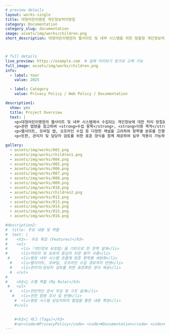 ```yaml
---
# preview details
layout: works-single
title: 대형어린이병원 개인정보처리방침
category: Documentation
category_slug: documentation
image: assets/img/works/children.png
short_description: 대형어린이병원의 웹사이트 및 내부 시스템을 위한 맞춤형 개인정보처리방침 문서를 설계하고 작성한 사례입니다.



# full details
live_preview: https://example.com  # 실제 미리보기 링크로 교체 가능
full_image: assets/img/works/children.png
info:
  - label: Year
    value: 2025

  - label: Category
    value: Privacy Policy / Web Policy / Documentation

description1:
  show: yes
  title: Project Overview
  text: |
    <p>대형어린이병원의 웹사이트 및 내부 시스템에서 수집되는 개인정보에 대한 처리 방침을 체계적으로 정리한 문서를 작성했습니다.</p>
    <p>관련 법령을 참고하여 <strong>수집 항목</strong>, <strong>이용 목적</strong>, <strong>보유 및 파기 절차</strong>, <strong>위탁 및 제3자 제공</strong>, <strong>정보주체의 권리</strong> 등에 대한 내용을 명확하게 구성하였습니다.</p>
    <p>웹사이트, 모바일 앱, 오프라인 수집 등 다양한 채널을 고려하여 항목별 분류를 진행했고, 병원 내부 관리 시스템 흐름에 맞춰 구조화하였습니다.</p>
    <p>또한, 관리자 및 담당자 검토를 위한 표준 양식을 함께 제공하여 실무 적용이 가능하도록 설계했습니다.</p>

gallery:
  - assets/img/works/002.png
  - assets/img/works/children1.png
  - assets/img/works/004.png
  - assets/img/works/005.png
  - assets/img/works/006.png
  - assets/img/works/007.png
  - assets/img/works/008.png
  - assets/img/works/009.png
  - assets/img/works/010.png
  - assets/img/works/children2.png
  - assets/img/works/012.png
  - assets/img/works/013.png
  - assets/img/works/014.png
  - assets/img/works/015.png
  - assets/img/works/016.png

#description2:
#  title: 주요 내용 및 역할
#  text: |
#    <h3>✅ 주요 특징 (Features)</h3>
#    <ul>
#      <li>『개인정보 보호법』을 기반으로 한 정책 설계</li>
#      <li>어린이 및 보호자 중심의 쉬운 용어 사용</li>
 #     <li>병원 내부 시스템 흐름에 맞춘 항목별 세분화</li>
  #    <li>웹사이트, 모바일, 오프라인 수집 경로까지 반영</li>
  #    <li>관리자/담당자 검토를 위한 표준화된 양식 제공</li>
  #  </ul>
#
#    <h3>🙋 수행 역할 (My Role)</h3>
 #   <ul>
  #    <li>전반적인 문서 작성 및 구조 설계</li>
   #   <li>관련 법령 조사 및 반영</li>
    #  <li>병원 시스템 담당자와의 협업을 통한 내용 확정</li>
    #</ul>
    

    #<h3>🔖 태그 (Tags)</h3>
    #<p><code>#PrivacyPolicy</code> <code>#Documentation</code> <code>#Healthcare</code> <code>#Compliance</code> <code>#Branding</code></p>
---
```

